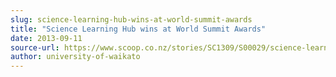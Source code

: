 ```yaml
---
slug: science-learning-hub-wins-at-world-summit-awards
title: "Science Learning Hub wins at World Summit Awards"
date: 2013-09-11
source-url: https://www.scoop.co.nz/stories/SC1309/S00029/science-learning-hub-wins-at-world-summit-awards.htm
author: university-of-waikato
---
```

